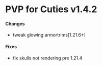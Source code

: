 # PVP for Cuties v1.4.2
#### Changes
- tweak glowing armortrims[1.21.6+]
#### Fixes
- fix skulls not rendering pre 1.21.4